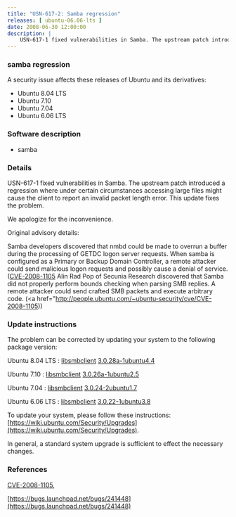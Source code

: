 ```yaml
---
title: "USN-617-2: Samba regression"
releases: [ ubuntu-06.06-lts ]
date: 2008-06-30 12:00:00
description: |
    USN-617-1 fixed vulnerabilities in Samba. The upstream patch introduced a regression where under certain circumstances accessing large files might cause the client to report an invalid packet length error. This update fixes the problem.
--- 
```

 
### samba regression

A security issue affects these releases of Ubuntu and its derivatives:

* Ubuntu 8.04 LTS
* Ubuntu 7.10
* Ubuntu 7.04
* Ubuntu 6.06 LTS

### Software description

* samba 

### Details

USN-617-1 fixed vulnerabilities in Samba. The upstream patch introduced a regression where under certain circumstances accessing large files might cause the client to report an invalid packet length error. This update fixes the problem.

We apologize for the inconvenience.

Original advisory details:

 Samba developers discovered that nmbd could be made to overrun a buffer during the processing of GETDC logon server requests. When samba is configured as a Primary or Backup Domain Controller, a remote attacker could send malicious logon requests and possibly cause a denial of service. ([CVE-2008-1105](http://people.ubuntu.com/~ubuntu-security/cve/CVE-2007-4572">CVE-2007-4572</a>) Alin Rad Pop of Secunia Research discovered that Samba did not properly perform bounds checking when parsing SMB replies. A remote attacker could send crafted SMB packets and execute arbitrary code. (<a href="http://people.ubuntu.com/~ubuntu-security/cve/CVE-2008-1105)) 

### Update instructions

The problem can be corrected by updating your system to the following package version:

Ubuntu 8.04 LTS
 : [libsmbclient](https://launchpad.net/ubuntu/+source/samba) <span> [3.0.28a-1ubuntu4.4](https://launchpad.net/ubuntu/+source/samba/3.0.28a-1ubuntu4.4) </span> 

Ubuntu 7.10
 : [libsmbclient](https://launchpad.net/ubuntu/+source/samba) <span> [3.0.26a-1ubuntu2.5](https://launchpad.net/ubuntu/+source/samba/3.0.26a-1ubuntu2.5) </span> 

Ubuntu 7.04
 : [libsmbclient](https://launchpad.net/ubuntu/+source/samba) <span> [3.0.24-2ubuntu1.7](https://launchpad.net/ubuntu/+source/samba/3.0.24-2ubuntu1.7) </span> 

Ubuntu 6.06 LTS
 : [libsmbclient](https://launchpad.net/ubuntu/+source/samba) <span> [3.0.22-1ubuntu3.8](https://launchpad.net/ubuntu/+source/samba/3.0.22-1ubuntu3.8) </span> 

To update your system, please follow these instructions: [https://wiki.ubuntu.com/Security/Upgrades](https://wiki.ubuntu.com/Security/Upgrades).

In general, a standard system upgrade is sufficient to effect the necessary changes. 

### References

 [CVE-2008-1105](http://people.ubuntu.com/~ubuntu-security/cve/CVE-2008-1105), 

 [https://bugs.launchpad.net/bugs/241448](https://bugs.launchpad.net/bugs/241448)
 
